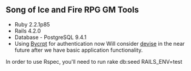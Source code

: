 ## Song of Ice and Fire RPG GM Tools

* Ruby 2.2.1p85
* Rails 4.2.0
* Database - PostgreSQL 9.4.1
* Using [Bycrpt](https://github.com/codahale/bcrypt-ruby) for authentication now
  Will consider [devise](https://github.com/plataformatec/devise) in the near future after we have
  basic application functionality.


In order to use Rspec, you'll need to run rake db:seed RAILS_ENV=test
